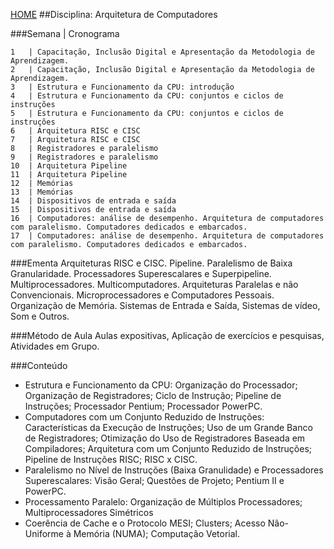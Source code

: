 [HOME](https://github.com/lucastafarelbs/Ensino-Superior-de-Informatica-GRATUITO)
##Disciplina: Arquitetura de Computadores

###Semana | Cronograma
```
1	| Capacitação, Inclusão Digital e Apresentação da Metodologia de Aprendizagem.
2	| Capacitação, Inclusão Digital e Apresentação da Metodologia de Aprendizagem.
3	| Estrutura e Funcionamento da CPU: introdução
4	| Estrutura e Funcionamento da CPU: conjuntos e ciclos de instruções
5	| Estrutura e Funcionamento da CPU: conjuntos e ciclos de instruções
6	| Arquitetura RISC e CISC
7	| Arquitetura RISC e CISC
8	| Registradores e paralelismo
9	| Registradores e paralelismo
10	| Arquitetura Pipeline
11	| Arquitetura Pipeline
12	| Memórias
13	| Memórias
14	| Dispositivos de entrada e saída
15	| Dispositivos de entrada e saída
16	| Computadores: análise de desempenho. Arquitetura de computadores com paralelismo. Computadores dedicados e embarcados.
17	| Computadores: análise de desempenho. Arquitetura de computadores com paralelismo. Computadores dedicados e embarcados.

```
###Ementa
Arquiteturas RISC e CISC. Pipeline. Paralelismo de Baixa Granularidade. Processadores Superescalares e Superpipeline. Multiprocessadores. Multicomputadores. Arquiteturas Paralelas e não Convencionais. Microprocessadores e Computadores Pessoais. Organização de Memória. Sistemas de Entrada e Saída, Sistemas de vídeo, Som e Outros.

###Método de Aula
Aulas expositivas, Aplicação de exercícios e pesquisas, Atividades em Grupo.

###Conteúdo
- Estrutura e Funcionamento da CPU: Organização do Processador; Organização de Registradores; Ciclo de Instrução; Pipeline de Instruções; Processador Pentium; Processador PowerPC.
- Computadores com um Conjunto Reduzido de Instruções: Características da Execução de Instruções; Uso de um Grande Banco de Registradores; Otimização do Uso de Registradores Baseada em Compiladores; Arquitetura com um Conjunto Reduzido de Instruções; Pipeline de Instruções RISC; RISC x CISC.
- Paralelismo no Nível de Instruções (Baixa Granulidade) e Processadores Superescalares: Visão Geral; Questões de Projeto; Pentium II e PowerPC.
- Processamento Paralelo: Organização de Múltiplos Processadores; Multiprocessadores Simétricos
- Coerência de Cache e o Protocolo MESI; Clusters; Acesso Não-Uniforme à Memória (NUMA); Computação Vetorial.
